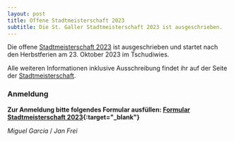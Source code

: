 ```yaml
---
layout: post
title: Offene Stadtmeisterschaft 2023
subtitle: Die St. Galler Stadtmeisterschaft 2023 ist ausgeschrieben.
---
```


Die offene [Stadtmeisterschaft 2023](/turniere/stadtmeisterschaft/2023) ist ausgeschrieben und startet nach den
Herbstferien am 23. Oktober 2023 im Tschudiwies.

Alle weiteren Informationen inklusive Ausschreibung findet ihr auf der Seite
der [Stadtmeisterschaft](/turniere/stadtmeisterschaft/2023).

### Anmeldung

**Zur Anmeldung bitte folgendes Formular
ausfüllen: [Formular Stadtmeisterschaft 2023](https://docs.google.com/forms/d/1D8ArUZ1piGJZ9Pt0ZFTalvrIAe_ORjTrWIEC-z8BhIg){:target="\_blank"}**

_Miguel Garcia_ / _Jan Frei_
